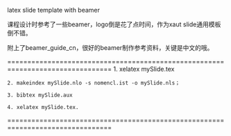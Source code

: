 latex slide template with beamer

课程设计时参考了一些beamer，logo倒是花了点时间，作为xaut slide通用模板倒不错。

附上了beamer_guide_cn，很好的beamer制作参考资料，关键是中文的哦。

================================================================================ 
    1. xelatex mySlide.tex

    2. makeindex mySlide.nlo -s nomencl.ist -o mySlide.nls；

    3. bibtex mySlide.aux

    4. xelatex mySlide.tex.

================================================================================